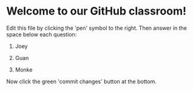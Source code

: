 # Welcome to our GitHub classroom!

Edit this file by clicking the 'pen' symbol to the right.
Then answer in the space below each question:

1. Joey

2. Guan

3. Monke


Now click the green 'commit changes' button at the bottom.


